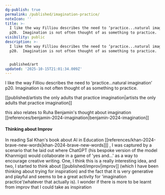```yaml
---
dg-publish: true
permalink: /published/imagination-practice/
noteIcon: ''
title: >-
  I like the way Filliou describes the need to ‘practice...natural imagination’
  p20.  Imagination is not often thought of as something to practice.
visibility: public
description: >-
  I like the way Filliou describes the need to ‘practice...natural imagination’
  p20.  Imagination is not often thought of as something to practice.


  published/art
updated: '2025-10-15T21:01:34.009Z'
---
```


I like the way Filliou describes the need to ‘practice...natural imagination’ p20.  Imagination is not often thought of as something to practice.

[[published/artists the only adults that practice imagination\|artists the only adults that practice imagination]]

this also relates to Ruha Benjamin's thought about imagination [[references/benjamin-2024-imagination\|benjamin-2024-imagination]]

#### Thinking about Improv

In reading Sal Khan's book about AI in Education [[references/khan-2024-brave-new-words\|khan-2024-brave-new-words]]] , I was captured by a scenario that he laid out where ChatGPT (his bespoke version of the model Khanmigo) would collaborate in a game of 'yes and...' as a way to encourage creative writing. One, I think this is a really interesting idea, and two, I started to think about [[published/improv\|improv]] (which I have been thinking about trying for inspiration) and the fact that it is very generative and playful and seems to be a great activity for 'imagination practice'(whatever that actually is). I wonder if there is more to be learnt from improv that I could take as inspiration
